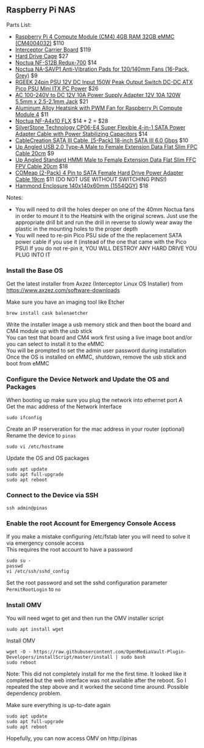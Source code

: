 ## Raspberry Pi NAS 

Parts List:
* [Raspberry Pi 4 Compute Module (CM4) 4GB RAM 32GB eMMC (CM4004032)](https://shopping.google.com/search?q=CM4004032) $110
* [Interceptor Carrier Board](https://www.axzez.com/product-page/interceptor-carrier-board) $119
* [Hard Drive Cage](https://www.amazon.com/dp/B0854QRSC2) $27
* [Noctua NF-S12B Redux-700](https://www.amazon.com/dp/B00L8IYCJI) $14
* [Noctua NA-SAVP1 Anti-Vibration Pads for 120/140mm Fans (16-Pack, Grey)](https://www.amazon.com/dp/B07SWRXT3D) $9
* [RGEEK 24pin PSU 12V DC Input 150W Peak Output Switch DC-DC ATX Pico PSU Mini ITX PC Power](https://www.amazon.com/dp/B07WDG49S8) $26
* [AC 100-240V to DC 12V 10A Power Supply Adapter 12V 10A 120W 5.5mm x 2.5-2.1mm Jack](https://www.amazon.com/dp/B07MXXXBV8) $21
* [Aluminum Alloy Heatsink with PWM Fan for Raspberry Pi Compute Module 4](https://www.amazon.com/dp/B092PMY7RC) $11
* [Noctua NF-A4x10 FLX](https://www.amazon.com/dp/B009NQLT0M) $14 * 2 = $28
* [SilverStone Technology CP06-E4 Super Flexible 4-in-1 SATA Power Adapter Cable with Power Stabilizing Capacitors](https://www.amazon.com/dp/B07KT992G2) $14
* [CableCreation SATA III Cable, [5-Pack] 18-inch SATA III 6.0 Gbps](https://www.amazon.com/dp/B01IBA3ITK) $10
* [Up Angled USB 2.0 Type-A Male to Female Extension Data Flat Slim FPC Cable 20cm](https://www.amazon.com/dp/B094Y293ZM) $9
* [Up Angled Standard HMMI Male to Female Extension Data Flat Slim FFC FPV Cable 20cm](https://www.amazon.com/dp/B07BWG2XT5) $18
* [COMeap (2-Pack) 4 Pin to SATA Female Hard Drive Power Adapter Cable 19cm](https://www.amazon.com/dp/B07JHBJWD4) $11 (DO NOT USE WITHOUT SWITCHING PINS!)
* [Hammond Enclosure 140x140x60mm (1554QGY)](http://tinyurl.com/2p8vmdeu) $18

Notes:
* You will need to drill the holes deeper on one of the 40mm Noctua fans in order to mount it to the Heatsink with the original screws.  Just use the appropriate drill bit and run the drill in reverse to slowly wear away the plastic in the mounting holes to the proper depth
* You will need to re-pin Pico PSU side of the the replacement SATA power cable if you use it (instead of the one that came with the Pico PSU)  If you do not re-pin it, YOU WILL DESTROY ANY HARD DRIVE YOU PLUG INTO IT

### Install the Base OS

Get the latest installer from Axzez (Interceptor Linux OS Installer) from https://www.axzez.com/software-downloads

Make sure you have an imaging tool like Etcher
```console
brew install cask balenaetcher
```
Write the installer image a usb memory stick and then boot the board and CM4 module up with the usb stick  
You can test that board and CM4 work first using a live image boot and/or you can select to install it to the eMMC  
You will be prompted to set the admin user password during installation  
Once the OS is installed on eMMC, shutdown, remove the usb stick and boot from eMMC  

### Configure the Device Network and Update the OS and Packages

When booting up make sure you plug the network into ethernet port A  
Get the mac address of the Network Interface  
```console
sudo ifconfig
```
Create an IP reserveration for the mac address in your router (optional)  
Rename the device to ```pinas```  
```console
sudo vi /etc/hostname
```
Update the OS and OS packages  
```console
sudo apt update
sudo apt full-upgrade
sudo apt reboot
```

### Connect to the Device via SSH

```console
ssh admin@pinas
```

###  Enable the root Account for Emergency Console Access

If you make a mistake configuring /etc/fstab later you will need to solve it via emergency console access  
This requires the root account to have a password  
```console
sudo su -
passwd
vi /etc/ssh/sshd_config
```
Set the root password and set the sshd configuration parameter ```PermitRootLogin``` to ```no```  

### Install OMV

You will need wget to get and then run the OMV installer script  
```console
sudo apt install wget
```
Install OMV  
```console
wget -O - https://raw.githubusercontent.com/OpenMediaVault-Plugin-Developers/installScript/master/install | sudo bash
sudo reboot
```
Note: This did not completely install for me the first time. It looked like it completed but the web interface was not available after the reboot. So I repeated the step above and it worked the second time around.  Possible dependency problem.  
  
Make sure everything is up-to-date again  
```console
sudo apt update
sudo apt full-upgrade
sudo apt reboot
```

Hopefully, you can now access OMV on http://pinas  

